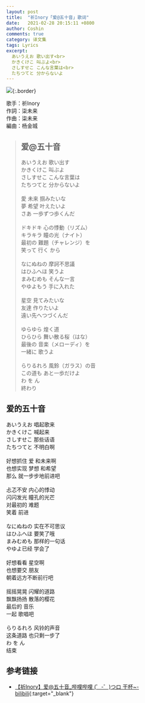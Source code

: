 ```yaml
---
layout: post
title:  "祈Inory「爱@五十音」歌词"
date:   2021-02-28 20:15:11 +0800
author: Coshin
comments: true
category: 译文集
tags: Lyrics
excerpt:
  あいうえお 歌い出す<br>
  かきくけこ 叫ぶよ<br>
  さしすせこ こんな言葉は<br>
  たちつてと 分からないよ
---
```

![](http://i1.hdslb.com/bfs/archive/69c6cc8c916167626dddb147febe7c37f69b69ba.jpg){:.border}

歌手：祈Inory<br>
作詞：柒未来<br>
作曲：柒未来<br>
編曲：杨金城

<blockquote class="original">
  <h2>爱@五十音</h2>
  <p>
    あいうえお 歌い出す<br>
    かきくけこ 叫ぶよ<br>
    さしすせこ こんな言葉は<br>
    たちつてと 分からないよ<br>
    <br>
    愛 未来 掴みたいな<br>
    夢 希望 叶えたいよ<br>
    さあ 一歩ずつ歩くんだ<br>
    <br>
    ドキドキ 心の悸動（リズム）<br>
    キラキラ 瞳の光（ナイト）<br>
    最初の 難題（チャレンジ）を<br>
    笑って 行く から<br>
    <br>
    なにぬねの 摩訶不思議<br>
    はひふへほ 笑うよ<br>
    まみむめも そんな一言<br>
    やゆよもう 手に入れた<br>
    <br>
    星空 見てみたいな<br>
    友達 作りたいよ<br>
    遠い先へつづくんだ<br>
    <br>
    ゆらゆら 煌く道<br>
    ひらひら 舞い散る桜（はな）<br>
    最後の 音楽（メローディ）を<br>
    一緒に 歌うよ<br>
    <br>
    らりるれろ 風鈴（ガラス）の音<br>
    この道も あと一歩だけよ<br>
    わ を ん<br>
    終わり
  </p>
</blockquote>

<div class="translation">
  <h2>爱的五十音</h2>
  <p>
    あいうえお 唱起歌来<br>
    かきくけこ 喊起来<br>
    さしすせこ 那些话语<br>
    たちつてと 不明白啊<br>
    <br>
    好想抓住 爱 和未来啊<br>
    也想实现 梦想 和希望<br>
    那么 就一步步地前进吧<br>
    <br>
    忐忑不安 内心的悸动<br>
    闪闪发光 瞳孔的光芒<br>
    对最初的 难题<br>
    笑着 前进<br>
    <br>
    なにぬねの 实在不可思议<br>
    はひふへほ 要笑了哦<br>
    まみむめも 那样的一句话<br>
    やゆよ已经 学会了<br>
    <br>
    好想看看 星空啊<br>
    也想要交 朋友<br>
    朝着远方不断前行吧<br>
    <br>
    摇摇晃晃 闪耀的道路<br>
    飘飘扬扬 散落的樱花<br>
    最后的 音乐<br>
    一起 歌唱吧<br>
    <br>
    らりるれろ 风铃的声音<br>
    这条道路 也只剩一步了<br>
    わ を ん<br>
    结束
  </p>
</div>

## 参考链接

* [【祈Inory】爱@五十音_哔哩哔哩 (゜-゜)つロ 干杯~-bilibili](https://www.bilibili.com/video/BV1Ms411d7rB){:target="_blank"}
